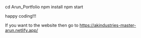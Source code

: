 cd Arun_Portfolio
npm install
npm start

happy coding!!! 

If you want to the website then go to
https://akindustries-master-arun.netlify.app/
